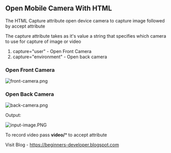 ## Open Mobile Camera With HTML

The HTML Capture attribute open device camera to capture image followed by accept attribute

The capture attribute takes as it's value a string that specifies which camera to use for capture of image or video


1. capture="user" - Open Front Camera
2. capture="environment" - Open back camera

### Open Front Camera
![front-camera.png](https://cdn.hashnode.com/res/hashnode/image/upload/v1627659803396/qC3zCNL_l.png)


### Open Back Camera
![back-camera.png](https://cdn.hashnode.com/res/hashnode/image/upload/v1627659822518/j8x9jw9cY.png)

Output: 

![input-image.PNG](https://cdn.hashnode.com/res/hashnode/image/upload/v1627659837586/8xnYhTaXO.png)

To record video pass **video/*** to accept attribute

Visit Blog - https://beginners-developer.blogspot.com
